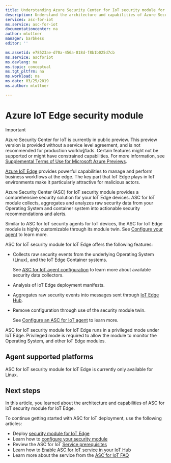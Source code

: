 ```yaml
---
title: Understanding Azure Security Center for IoT security module for IoT Edge | Microsoft Docs
description: Understand the architecture and capabilities of Azure Security Center for IoT security module for IoT Edge.
services: asc-for-iot
ms.service: asc-for-iot
documentationcenter: na
author: mlottner
manager: barbkess
editor: ''

ms.assetid: e78523ae-d70a-456a-818d-f8b1b025d7cb
ms.service: ascforiot
ms.devlang: na
ms.topic: conceptual
ms.tgt_pltfrm: na
ms.workload: na
ms.date: 03/25/2019
ms.author: mlottner

---
```

# Azure IoT Edge security module

> [!IMPORTANT]
> Azure Security Center for IoT is currently in public preview.
> This preview version is provided without a service level agreement, and is not recommended for production worklo§1ads. Certain features might not be supported or might have constrained capabilities. 
> For more information, see [Supplemental Terms of Use for Microsoft Azure Previews](https://azure.microsoft.com/support/legal/preview-supplemental-terms/).

[Azure IoT Edge](https://docs.microsoft.com/azure/iot-edge/) provides powerful capabilities to manage and perform business workflows at the edge.
The key part that IoT Edge plays in IoT environments make it particularly attractive for malicious actors.

Azure Security Center (ASC) for IoT security module provides a comprehensive security solution for your IoT Edge devices.
ASC for IoT module collects, aggregates and analyzes raw security data from your Operating System and container system into actionable security recommendations and alerts.

Similar to ASC for IoT security agents for IoT devices, the ASC for IoT Edge module is highly customizable through its module twin.
See [Configure your agent](how-to-agent-configuration.md) to learn more.

ASC for IoT security module for IoT Edge offers the following features:

- Collects raw security events from the underlying Operating System (Linux), and the IoT Edge Container systems.
  
  See [ASC for IoT agent configuration](how-to-agent-configuration.md) to learn more about available security data collectors.

- Analysis of IoT Edge deployment manifests.

- Aggregates raw security events into messages sent through [IoT Edge Hub](https://docs.microsoft.com/azure/iot-edge/iot-edge-runtime#iot-edge-hub).

- Remove configuration through use of the security module twin.

  See [Configure an ASC for IoT agent](how-to-agent-configuration.md) to learn more.

ASC for IoT security module for IoT Edge runs in a privileged mode under IoT Edge.
Privileged mode is required to allow the module to monitor the Operating System, and other IoT Edge modules.

## Agent supported platforms

ASC for IoT security module for IoT Edge is currently only available for Linux.

## Next steps

In this article, you learned about the architecture and capabilities of ASC for IoT security module for IoT Edge.

To continue getting started with ASC for IoT deployment, use the following articles:

- Deploy [security module for IoT Edge](how-to-deploy-edge.md)
- Learn how to [configure your security module](how-to-agent-configuration.md)
- Review the ASC for IoT [Service prerequisites](service-prerequisites.md)
- Learn how to [Enable ASC for IoT service in your IoT Hub](quickstart-onboard-iot-hub.md)
- Learn more about the service from the [ASC for IoT FAQ](resources-frequently-asked-questions.md)